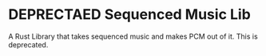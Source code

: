 # DEPRECTAED Sequenced Music Lib
A Rust Library that takes sequenced music and makes PCM out of it.
This is deprecated.
